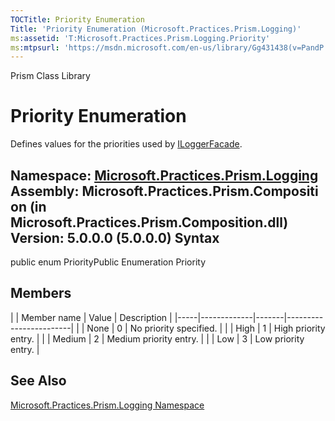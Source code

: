 ```yaml
---
TOCTitle: Priority Enumeration
Title: 'Priority Enumeration (Microsoft.Practices.Prism.Logging)'
ms:assetid: 'T:Microsoft.Practices.Prism.Logging.Priority'
ms:mtpsurl: 'https://msdn.microsoft.com/en-us/library/Gg431438(v=PandP.50)'
---
```


Prism Class Library

Priority Enumeration
====================

Defines values for the priorities used by [ILoggerFacade](https://msdn.microsoft.com/t:microsoft.practices.prism.logging.iloggerfacade).

**Namespace:** [Microsoft.Practices.Prism.Logging](https://msdn.microsoft.com/n:microsoft.practices.prism.logging)
**Assembly:** Microsoft.Practices.Prism.Composition (in Microsoft.Practices.Prism.Composition.dll) Version: 5.0.0.0 (5.0.0.0)
Syntax
------

<span id="syntaxToggle"></span>public enum PriorityPublic Enumeration Priority

Members
-------

<span id="membersToggle"></span>
|     | Member name | Value | Description            |
|-----|-------------|-------|------------------------|
|     | None        | 0     | No priority specified. |
|     | High        | 1     | High priority entry.   |
|     | Medium      | 2     | Medium priority entry. |
|     | Low         | 3     | Low priority entry.    |

See Also
--------

<span id="seeAlsoToggle"></span>
[Microsoft.Practices.Prism.Logging Namespace](https://msdn.microsoft.com/n:microsoft.practices.prism.logging)
